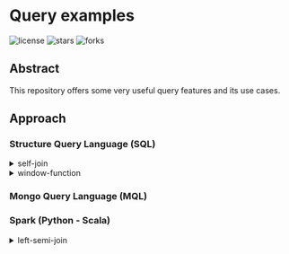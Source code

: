 # Query examples

![license](https://img.shields.io/github/license/nitsvutt/query-examples)
![stars](https://img.shields.io/github/stars/nitsvutt/query-examples)
![forks](https://img.shields.io/github/forks/nitsvutt/query-examples)

## Abstract

This repository offers some very useful query features and its use cases.

## Approach

### Structure Query Language (SQL)

<details><summary>self-join</summary>
    <ul>
        <li>
            <a href="https://github.com/nitsvutt/query-examples/blob/main/sql/self-join/consecutive_days">Consecutive days</a>
        </li>
    </ul>
</details>

<details><summary>window-function</summary>
    <ul>
        <li>
            <a href="https://github.com/nitsvutt/query-examples/blob/main/sql/window_function/dense_rank">Dense rank</a>
        </li>
    </ul>
</details>

### Mongo Query Language (MQL)

### Spark (Python - Scala)

<details><summary>left-semi-join</summary>
    <ul>
        <li>
            <a href="https://github.com/nitsvutt/query-examples/tree/main/spark/left-semi-join/relevant_users">Relevant users</a>
        </li>
    </ul>
</details>
